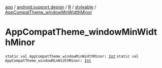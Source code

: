 [app](../../../index.md) / [android.support.design](../../index.md) / [R](../index.md) / [styleable](index.md) / [AppCompatTheme_windowMinWidthMinor](./-app-compat-theme_window-min-width-minor.md)

# AppCompatTheme_windowMinWidthMinor

`static val AppCompatTheme_windowMinWidthMinor: `[`Int`](https://kotlinlang.org/api/latest/jvm/stdlib/kotlin/-int/index.html)
`static val AppCompatTheme_windowMinWidthMinor: `[`Int`](https://kotlinlang.org/api/latest/jvm/stdlib/kotlin/-int/index.html)